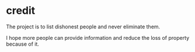 # credit
The project is to list dishonest people and never eliminate them.

I hope more people can provide information and reduce the loss of property because of it.
